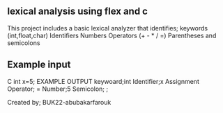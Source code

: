 ## lexical analysis using flex and c
This project includes a basic lexical analyzer that identifies;
keywords (int,float,char)
Identifiers
Numbers
Operators (+ - * / =)
Parentheses and semicolons
## Example input
   C
   int x=5;
   EXAMPLE OUTPUT
   keywoard;int
   Identifier;x
   Assignment Operator; =
   Number;5
   Semicolon; ;



   Created by; BUK22-abubakarfarouk

